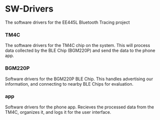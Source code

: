 # SW-Drivers
The software drivers for the EE445L Bluetooth Tracing project
  
### TM4C
The software drivers for the TM4C chip on the system. This will process data collected by the BLE Chip (BGM220P) and send the data to the phone app.

### BGM220P
Software drivers for the BGM220P BLE Chip. This handles advertising our information, and connecting to nearby BLE Chips for evaluation.

### app
Software drivers for the phone app. Recieves the processed data from the TM4C, organizes it, and logs it for the user interface. 
